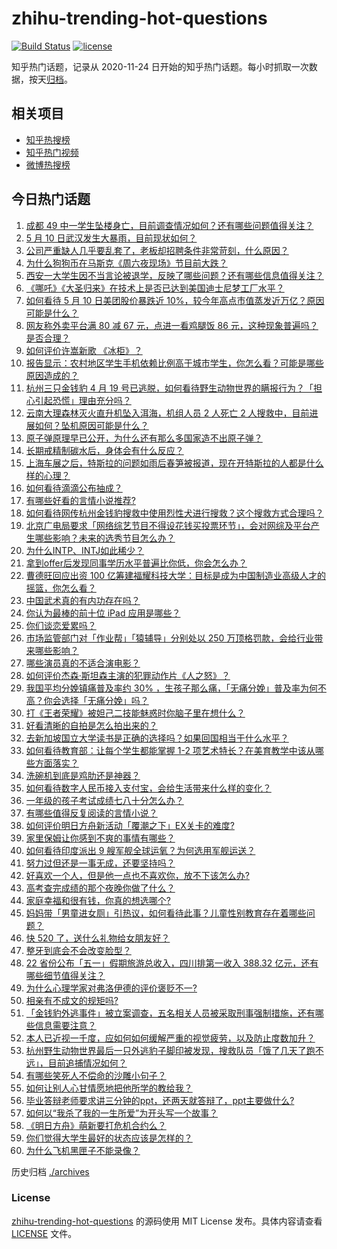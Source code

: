 # zhihu-trending-hot-questions

[![Build Status](https://github.com/justjavac/zhihu-trending-hot-questions/workflows/ci/badge.svg?branch=master)](https://github.com/justjavac/zhihu-trending-hot-questions/actions)
[![license](https://img.shields.io/github/license/justjavac/zhihu-trending-hot-questions)](https://github.com/justjavac/zhihu-trending-hot-questions/blob/master/LICENSE)

知乎热门话题，记录从 2020-11-24 日开始的知乎热门话题。每小时抓取一次数据，按天[归档](./archives)。

## 相关项目

- [知乎热搜榜](https://github.com/justjavac/zhihu-trending-top-search)
- [知乎热门视频](https://github.com/justjavac/zhihu-trending-hot-video)
- [微博热搜榜](https://github.com/justjavac/weibo-trending-hot-search)

## 今日热门话题

<!-- BEGIN -->
<!-- 最后更新时间 Tue May 11 2021 04:01:32 GMT+0800 (China Standard Time) -->

1. [成都 49
   中一学生坠楼身亡，目前调查情况如何？还有哪些问题值得关注？](https://www.zhihu.com/question/458690995)
2. [5 月 10 日武汉发生大暴雨，目前现状如何？](https://www.zhihu.com/question/458694221)
3. [公司严重缺人几乎要乱套了，老板却招聘条件非常苛刻，什么原因？](https://www.zhihu.com/question/458077938)
4. [为什么狗狗币在马斯克《周六夜现场》节目前大跌？](https://www.zhihu.com/question/458505263)
5. [西安一大学生因不当言论被退学，反映了哪些问题？还有哪些信息值得关注？](https://www.zhihu.com/question/458572630)
6. [《哪吒》《大圣归来》在技术上是否已达到美国迪士尼梦工厂水平？](https://www.zhihu.com/question/389058916)
7. [如何看待 5 月 10 日美团股价暴跌近
   10%，较今年高点市值蒸发近万亿？原因可能是什么？](https://www.zhihu.com/question/458673613)
8. [网友称外卖平台满 80 减 67 元，点进一看鸡腿饭 86
   元，这种现象普遍吗？是否合理？](https://www.zhihu.com/question/458657073)
9. [如何评价许嵩新歌 《冰柜》？](https://www.zhihu.com/question/458749554)
10. [报告显示：农村地区学生手机依赖比例高于城市学生，你怎么看？可能是哪些原因造成的？](https://www.zhihu.com/question/458628261)
11. [杭州三只金钱豹 4 月 19
    号已逃脱，如何看待野生动物世界的瞒报行为？「担心引起恐慌」理由充分吗？](https://www.zhihu.com/question/458565862)
12. [云南大理森林灭火直升机坠入洱海，机组人员 2 人死亡 2
    人搜救中，目前进展如何？坠机原因可能是什么？](https://www.zhihu.com/question/458664094)
13. [原子弹原理早已公开，为什么还有那么多国家造不出原子弹？](https://www.zhihu.com/question/435554563)
14. [长期戒精制碳水后，身体会有什么反应？](https://www.zhihu.com/question/368157736)
15. [上海车展之后，特斯拉的问题如雨后春笋被报道，现在开特斯拉的人都是什么样的心理？](https://www.zhihu.com/question/458585086)
16. [如何看待滴滴公布抽成？](https://www.zhihu.com/question/458266748)
17. [有哪些好看的言情小说推荐?](https://www.zhihu.com/question/378704818)
18. [如何看待网传杭州金钱豹搜救中使用烈性犬进行搜救？这个搜救方式合理吗？](https://www.zhihu.com/question/458486742)
19. [北京广电局要求「网络综艺节目不得设花钱买投票环节」，会对网综及平台产生哪些影响？未来的选秀节目怎么办？](https://www.zhihu.com/question/458698135)
20. [为什么INTP、INTJ如此稀少？](https://www.zhihu.com/question/357147669)
21. [拿到offer后发现同事学历水平普遍比你低，你会怎么办？](https://www.zhihu.com/question/453425750)
22. [曹德旺回应出资 100
    亿筹建福耀科技大学：目标是成为中国制造业高级人才的摇篮，你怎么看？](https://www.zhihu.com/question/458657914)
23. [中国武术真的有内功存在吗？](https://www.zhihu.com/question/29086555)
24. [你认为最棒的前十位 iPad 应用是哪些？](https://www.zhihu.com/question/34453138)
25. [你们谈恋爱累吗？](https://www.zhihu.com/question/399471584)
26. [市场监管部门对「作业帮」「猿辅导」分别处以 250
    万顶格罚款，会给行业带来哪些影响？](https://www.zhihu.com/question/458641505)
27. [哪些演员真的不适合演电影？](https://www.zhihu.com/question/451042144)
28. [如何评价杰森·斯坦森主演的犯罪动作片《人之怒》？](https://www.zhihu.com/question/457101926)
29. [我国平均分娩镇痛普及率约 30%
    ，生孩子那么痛，「无痛分娩」普及率为何不高？你会选择「无痛分娩」吗？](https://www.zhihu.com/question/458562621)
30. [打《王者荣耀》被妲己二技能魅惑时你脑子里在想什么？](https://www.zhihu.com/question/455738970)
31. [好看清晰的自拍是怎么拍出来的？](https://www.zhihu.com/question/267598322)
32. [去新加坡国立大学读书是正确的选择吗？如果回国相当于什么水平？](https://www.zhihu.com/question/415399401)
33. [如何看待教育部：让每个学生都能掌握 1-2
    项艺术特长？在美育教学中该从哪些方面落实？](https://www.zhihu.com/question/458077269)
34. [洗碗机到底是鸡肋还是神器？](https://www.zhihu.com/question/336267047)
35. [如何看待数字人民币接入支付宝，会给生活带来什么样的变化？](https://www.zhihu.com/question/458629505)
36. [一年级的孩子考试成绩七八十分怎么办？](https://www.zhihu.com/question/423393543)
37. [有哪些值得反复阅读的言情小说？](https://www.zhihu.com/question/356734446)
38. [如何评价明日方舟新活动「覆潮之下」EX关卡的难度?](https://www.zhihu.com/question/458535466)
39. [家里保姆让你感到不爽的事情有哪些？](https://www.zhihu.com/question/20554063)
40. [如何看待印度派出 9 艘军舰全球运氧？为何选用军舰运送？](https://www.zhihu.com/question/458210866)
41. [努力过但还是一事无成，还要坚持吗？](https://www.zhihu.com/question/458113819)
42. [好喜欢一个人，但是他一点也不喜欢你，放不下该怎么办?](https://www.zhihu.com/question/457804417)
43. [高考查完成绩的那个夜晚你做了什么？](https://www.zhihu.com/question/455878400)
44. [家庭幸福和很有钱，你真的想选哪个?](https://www.zhihu.com/question/455357456)
45. [妈妈带「男童进女厕」引热议，如何看待此事？儿童性别教育存在着哪些问题？](https://www.zhihu.com/question/458384181)
46. [快 520 了，送什么礼物给女朋友好？](https://www.zhihu.com/question/323989785)
47. [整牙到底会不会改变脸型？](https://www.zhihu.com/question/29078408)
48. [22 省份公布「五一」假期旅游总收入，四川排第一收入 388.32
    亿元，还有哪些细节值得关注？](https://www.zhihu.com/question/458345276)
49. [为什么心理学家对弗洛伊德的评价褒贬不一?](https://www.zhihu.com/question/458001165)
50. [相亲有不成文的规矩吗?](https://www.zhihu.com/question/453068049)
51. [「金钱豹外逃事件」被立案调查，五名相关人员被采取刑事强制措施，还有哪些信息需要注意？](https://www.zhihu.com/question/458665171)
52. [本人已近视一千度，应如何如何缓解严重的视觉疲劳，以及防止度数加升？](https://www.zhihu.com/question/450542654)
53. [杭州野生动物世界最后一只外逃豹子脚印被发现，搜救队员「饿了几天了跑不远」，目前追捕情况如何？](https://www.zhihu.com/question/458634493)
54. [有哪些笑死人不偿命的沙雕小句子？](https://www.zhihu.com/question/446274242)
55. [如何让别人心甘情愿地把他所学的教给我？](https://www.zhihu.com/question/38714506)
56. [毕业答辩老师要求讲三分钟的ppt，还两天就答辩了，ppt主要做什么?](https://www.zhihu.com/question/391921734)
57. [如何以“我杀了我的一生所爱”为开头写一个故事？](https://www.zhihu.com/question/454995390)
58. [《明日方舟》萌新要打危机合约么？](https://www.zhihu.com/question/428838411)
59. [你们觉得大学生最好的状态应该是怎样的？](https://www.zhihu.com/question/446765433)
60. [为什么飞机黑匣子不能录像？](https://www.zhihu.com/question/458343049)

<!-- END -->

历史归档 [./archives](./archives)

### License

[zhihu-trending-hot-questions](https://github.com/justjavac/zhihu-trending-hot-questions)
的源码使用 MIT License 发布。具体内容请查看 [LICENSE](./LICENSE) 文件。
